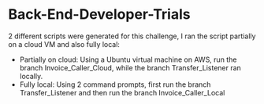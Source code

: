 # Back-End-Developer-Trials

2 different scripts were generated for this challenge, I ran the script partially on a cloud VM and also fully local:
- Partially on cloud: Using a Ubuntu virtual machine on AWS, run the branch Invoice_Caller_Cloud, while the branch Transfer_Listener ran locally.
- Fully local: Using 2 command prompts, first run the branch Transfer_Listener and then run the branch Invoice_Caller_Local
 
